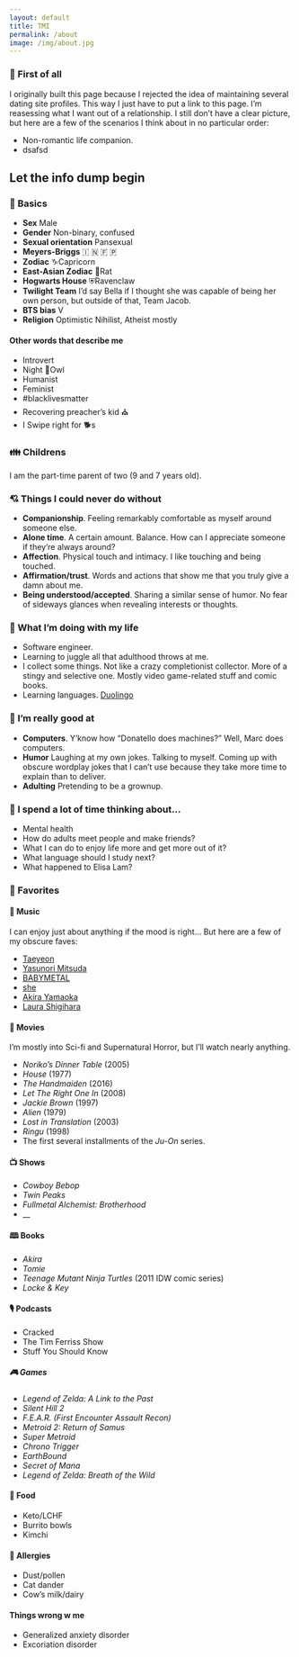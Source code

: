 ```yaml
---
layout: default
title: TMI
permalink: /about
image: /img/about.jpg
---
```


### 🏁 First of all

I originally built this page because I rejected the idea of maintaining several dating site profiles. This way I just have to put a link to this page.
I’m reasessing what I want out of a relationship. I still don’t have a clear picture, but here are a few of the scenarios I think about in no particular order:

- Non-romantic life companion.
- dsafsd

## Let the info dump begin

### 🔰 Basics

- **Sex** Male
- **Gender** Non-binary, confused
- **Sexual orientation** Pansexual
- **Meyers-Briggs** 🇮 🇳 🇫 🇵
- **Zodiac** ♑Capricorn
- **East-Asian Zodiac** 🐀Rat
- **Hogwarts House** ⛨Ravenclaw
- **Twilight Team** I’d say Bella if I thought she was capable of being her own person, but outside of that, Team Jacob.
- **BTS bias** V
- **Religion** Optimistic Nihilist, Atheist mostly

#### Other words that describe me

- Introvert
- Night 🦉Owl
- Humanist
- Feminist
- #blacklivesmatter
- Recovering preacher’s kid ⛪
- I Swipe right for 🐕s

### 👪 Childrens

I am the part-time parent of two (9 and 7 years old).

### 💘 Things I could never do without

- **Companionship**. Feeling remarkably comfortable as myself around someone else.
- **Alone time**. A certain amount. Balance. How can I appreciate someone if they’re always around?
- **Affection**. Physical touch and intimacy. I like touching and being touched.
- **Affirmation/trust**. Words and actions that show me that you truly give a damn about me.
- **Being understood/accepted**. Sharing a similar sense of humor. No fear of sideways glances when revealing interests or thoughts.

### 💼 What I’m doing with my life

- Software engineer.
- Learning to juggle all that adulthood throws at me.
- I collect some things. Not like a crazy completionist collector. More of a stingy and selective one. Mostly video game-related stuff and comic books.
- Learning languages. [Duolingo](https://www.duolingo.com/radsectors)

### 💯 I’m really good at

- **Computers**. Y’know how “Donatello does machines?” Well, Marc does computers.
- **Humor** Laughing at my own jokes. Talking to myself. Coming up with obscure wordplay jokes that I can’t use because they take more time to explain than to deliver.
- **Adulting** Pretending to be a grownup.

### 🤔 I spend a lot of time thinking about…

- Mental health
- How do adults meet people and make friends?
- What I can do to enjoy life more and get more out of it?
- What language should I study next?
- What happened to Elisa Lam?

### 💖 Favorites

#### 🎼 Music

I can enjoy just about anything if the mood is right… But here are a few of my obscure faves:

- [Taeyeon](https://youtu.be/im1UUY8dQIk)
- [Yasunori Mitsuda](https://en.wikipedia.org/wiki/Yasunori_Mitsuda)
- [BABYMETAL](http://www.babymetal.com)
- [she](http://www.shemusic.org)
- [Akira Yamaoka](http://www.akirayamaoka.jp)
- [Laura Shigihara](https://www.youtube.com/user/supershigi)

#### 🎦 Movies

I’m mostly into Sci-fi and Supernatural Horror, but I’ll watch nearly anything.

- _Noriko’s Dinner Table_ (2005)
- _House_ (1977)
- _The Handmaiden_ (2016)
- _Let The Right One In_ (2008)
- _Jackie Brown_ (1997)
- _Alien_ (1979)
- _Lost in Translation_ (2003)
- _Ringu_ (1998)
- The first several installments of the _Ju-On_ series.

#### 📺 Shows

- _Cowboy Bebop_
- _Twin Peaks_
- _Fullmetal Alchemist: Brotherhood_
- __

#### 🕮 Books

- _Akira_
- _Tomie_
- _Teenage Mutant Ninja Turtles_ (2011 IDW comic series)
- _Locke & Key_

#### 🎙 Podcasts

- Cracked
- The Tim Ferriss Show
- Stuff You Should Know

##### 🎮 Games

- _Legend of Zelda: A Link to the Past_
- _Silent Hill 2_
- _F.E.A.R. (First Encounter Assault Recon)_
- _Metroid 2: Return of Samus_
- _Super Metroid_
- _Chrono Trigger_
- _EarthBound_
- _Secret of Mana_
- _Legend of Zelda: Breath of the Wild_

#### 🍴 Food

- Keto/LCHF
- Burrito bowls
- Kimchi

#### 🦠 Allergies

- Dust/pollen
- Cat dander
- Cow’s milk/dairy

#### Things wrong w me

- Generalized anxiety disorder
- Excoriation disorder

